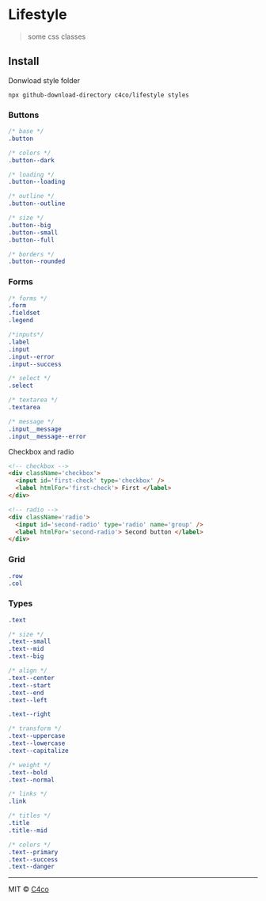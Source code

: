 # Lifestyle

>some css classes

## Install

Donwload style folder
```
npx github-download-directory c4co/lifestyle styles
```

### Buttons
```css
/* base */
.button

/* colors */
.button--dark

/* loading */
.button--loading

/* outline */
.button--outline

/* size */
.button--big
.button--small
.button--full

/* borders */
.button--rounded
```

### Forms
```css
/* forms */
.form
.fieldset
.legend

/*inputs*/
.label
.input
.input--error
.input--success

/* select */
.select

/* textarea */
.textarea

/* message */
.input__message
.input__message--error
```

Checkbox and radio
```html
<!-- checkbox -->
<div className='checkbox'>
  <input id='first-check' type='checkbox' />
  <label htmlFor='first-check'> First </label>
</div>

<!-- radio -->
<div className='radio'>
  <input id='second-radio' type='radio' name='group' />
  <label htmlFor='second-radio'> Second button </label>
</div>
```

### Grid
```css
.row
.col
```

### Types
```css
.text

/* size */
.text--small
.text--mid
.text--big

/* align */
.text--center
.text--start
.text--end
.text--left

.text--right

/* transform */
.text--uppercase
.text--lowercase
.text--capitalize

/* weight */
.text--bold
.text--normal

/* links */
.link

/* titles */
.title
.title--mid

/* colors */
.text--primary
.text--success
.text--danger
```

---

MIT © [C4co](https://github.com/C4co)
